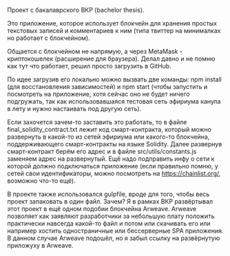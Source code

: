 Проект с бакалаврского ВКР (bachelor thesis).

Это приложение, которое использует блокчейн для хранения простых текстовых записей и комментариев к ним (типа твиттер на минималках но работает с блокчейном).

Общается с блокчейном не напрямую, а через MetaMask - криптокошелек (расширение для браузера). Делал давно и не помню как тут что работает, решил просто загрузить в GitHub.

По идее загрузив его локально можно вызвать две команды: npm install (для восстановления зависимостей) и npm start (чтобы запустить и посмотреть на приложение, хотя сейчас оно не будет ничего подгружать, так как использовавшаяся тестовая сеть эфириума канула в лету и нужно настаивать под другую сеть).

Если захочется зачем-то заставить это работать, то в файле final_solidity_contract.txt лежит код смарт-контракта, который можно развернуть в какой-то из сетей эфириума или какого-то блокчейна, поддерживающего смарт-контракты на языке Solidity. Далее развернув смарт-контракт берём его адрес и в файле src/utils/constants.js заменяем адрес на развернутый. Ещё надо подправить инфу о сети к которой должно подключаться приложение (если правильно помню, у сетей свои идентификаторы, можно посмотреть на https://chainlist.org/, возможно что-то ещё).

В проекте также использовался gulpfile, вроде для того, чтобы весь проект запаковать в один файл. Зачем? Я в рамках ВКР развёртывал этот проект в ещё одном подобии блокчейна Arweave. Аrweave позволяет как заявляют разработчики за небольшую плату положить практически навсегда какой-то файл и потом или скачивать его или например хостить одностраничные или бессерверные SPA приложения. В данном случае Arweave подошёл, но я забыл ссылку на развёрнутую приложуху в Arweave.
